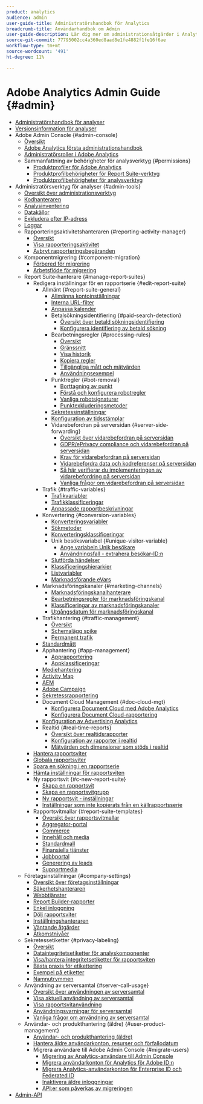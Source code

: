 ```yaml
---
product: analytics
audience: admin
user-guide-title: Administratörshandbok för Analytics
breadcrumb-title: Användarhandbok om Admin
user-guide-description: Lär dig mer om administrationsåtgärder i Analytics, som att hantera användare och produkter i Experience Cloud Admin Console, konfigurera rapportsviter med mera.
source-git-commit: 77795002cc4a360ed8aad8e1fe4882f1fe16f6ae
workflow-type: tm+mt
source-wordcount: '491'
ht-degree: 11%

---
```



# Adobe Analytics Admin Guide {#admin}

+ [Administratörshandbok för analyser](home.md)
+ [Versionsinformation för analyser](https://experienceleague.adobe.com/en/docs/analytics/release-notes/latest)
+ Adobe Admin Console {#admin-console}
   + [Översikt](admin-console/home.md)
   + [Adobe Analytics första administrationshandbok](admin-console/first-admin-guide.md)
   + [Administratörsroller i Adobe Analytics](admin-console/admin-roles-in-analytics.md)
   + Sammanfattning av behörigheter för analysverktyg {#permissions}
      + [Produktprofiler för Adobe Analytics](admin-console/permissions/product-profile.md)
      + [Produktprofilbehörigheter för Report Suite-verktyg](admin-console/permissions/report-suite-tools.md)
      + [Produktprofilbehörigheter för analysverktyg](admin-console/permissions/analytics-tools.md)
+ Administratörsverktyg för analyser {#admin-tools}
   + [Översikt över administrationsverktyg](tools/c-admin-tools.md)
   + [Kodhanteraren](tools/code-manager-admin.md)
   + [Analysinventering](tools/analytics-inventory.md)
   + [Datakällor](tools/data-sources.md)
   + [Exkludera efter IP-adress](tools/exclude-ip.md)
   + [Loggar](tools/logs.md)
   + Rapporteringsaktivitetshanteraren {#reporting-activity-manager}
      + [Översikt](tools/reporting-activity-manager/reporting-activity-overview.md)
      + [Visa rapporteringsaktivitet](tools//reporting-activity-manager/reporting-activity.md)
      + [Avbryt rapporteringsbegäranden](tools/reporting-activity-manager/reporting-activity-cancel-requests.md)
   + Komponentmigrering {#component-migration}
      + [Förbered för migrering](tools/component-migration/prepare-component-migration.md)
      + [Arbetsflöde för migrering](tools/component-migration/component-migration.md)
   + Report Suite-hanterare {#manage-report-suites}
      + Redigera inställningar för en rapportserie {#edit-report-suite}
         + Allmänt {#report-suite-general}
            + [Allmänna kontoinställningar](tools/manage-rs/edit-settings/general/general-acct-settings-admin.md)
            + [Interna URL-filter](tools/manage-rs/edit-settings/general/internal-url-filter-admin.md)
            + [Anpassa kalender](tools/manage-rs/edit-settings/general/custom-calendar.md)
            + Betalsökningsidentifiering {#paid-search-detection}
               + [Översikt över betald sökningsidentifiering](tools/manage-rs/edit-settings/general/paid-search-detection/paid-search-detection.md)
               + [Konfigurera identifiering av betald sökning](tools/manage-rs/edit-settings/general/paid-search-detection/t-paid-search-detection.md)
            + Bearbetningsregler {#processing-rules}
               + [Översikt](tools/manage-rs/edit-settings/general/processing-rules/pr-overview.md)
               + [Gränssnitt](tools/manage-rs/edit-settings/general/processing-rules/pr-interface.md)
               + [Visa historik](tools/manage-rs/edit-settings/general/processing-rules/pr-view-history.md)
               + [Kopiera regler](tools/manage-rs/edit-settings/general/processing-rules/pr-copy.md)
               + [Tillgängliga mått och mätvärden](tools/manage-rs/edit-settings/general/processing-rules/pr-variables.md)
               + [Användningsexempel](tools/manage-rs/edit-settings/general/processing-rules/pr-use-cases.md)
            + Punktregler {#bot-removal}
               + [Borttagning av punkt](tools/manage-rs/edit-settings/general/bot-removal/bot-removal.md)
               + [Förstå och konfigurera robotregler](tools/manage-rs/edit-settings/general/bot-removal/bot-rules.md)
               + [Vanliga robotsignaturer](tools/manage-rs/edit-settings/general/bot-removal/bot-signatures.md)
               + [Punktexkluderingsmetoder](tools/manage-rs/edit-settings/general/bot-removal/bot-exclusion-methods.md)
            + [Sekretessinställningar](tools/manage-rs/edit-settings/general/privacy-settings.md)
            + [Konfiguration av tidsstämplar](tools/manage-rs/edit-settings/general/timestamp-configuration.md)
            + Vidarebefordran på serversidan {#server-side-forwarding}
               + [Översikt över vidarebefordran på serversidan](tools/manage-rs/edit-settings/general/c-server-side-forwarding/ssf.md)
               + [GDPR/ePrivacy compliance och vidarebefordran på serversidan](tools/manage-rs/edit-settings/general/c-server-side-forwarding/ssf-gdpr.md)
               + [Krav för vidarebefordran på serversidan](tools/manage-rs/edit-settings/general/c-server-side-forwarding/ssf-requirements.md)
               + [Vidarebefordra data och kodreferenser på serversidan](tools/manage-rs/edit-settings/general/c-server-side-forwarding/ssf-reference.md)
               + [Så här verifierar du implementeringen av vidarebefordring på serversidan](tools/manage-rs/edit-settings/general/c-server-side-forwarding/ssf-verify.md)
               + [Vanliga frågor om vidarebefordran på serversidan](tools/manage-rs/edit-settings/general/c-server-side-forwarding/ssf-faq.md)
         + Trafik {#traffic-variables}
            + [Trafikvariabler](tools/manage-rs/edit-settings/c-traffic-variables/traffic-var.md)
            + [Trafikklassificeringar](tools/manage-rs/edit-settings/c-traffic-variables/traffic-classifications.md)
            + [Anpassade rapportbeskrivningar](tools/manage-rs/edit-settings/c-traffic-variables/custom-desc-admin.md)
         + Konvertering {#conversion-variables}
            + [Konverteringsvariabler](tools/manage-rs/edit-settings/conversion-var-admin/conversion-var-admin.md)
            + [Sökmetoder](tools/manage-rs/edit-settings/conversion-var-admin/finding-methods.md)
            + [Konverteringsklassificeringar](tools/manage-rs/edit-settings/conversion-var-admin/conversion-classifications.md)
            + Unik besöksvariabel {#unique-visitor-variable}
               + [Ange variabeln Unik besökare](tools/manage-rs/edit-settings/conversion-var-admin/unique-visitor-variable-admin/t-unique-visitor-variable.md)
               + [Användningsfall - extrahera besökar-ID:n](tools/manage-rs/edit-settings/conversion-var-admin/unique-visitor-variable-admin/extract-visitorids-usecase.md)
            + [Slutförda händelser](tools/manage-rs/edit-settings/conversion-var-admin/c-success-events/success-event.md)
            + [Klassificeringshierarkier](tools/manage-rs/edit-settings/conversion-var-admin/classification-hierarchies.md)
            + [Listvariabler](tools/manage-rs/edit-settings/conversion-var-admin/list-var-admin.md)
            + [Marknadsförande eVars](tools/manage-rs/edit-settings/conversion-var-admin/merchandising-evars.md)
         + Marknadsföringskanaler {#marketing-channels}
            + [Marknadsföringskanalhanterare](tools/manage-rs/edit-settings/marketing-channels/c-channels.md)
            + [Bearbetningsregler för marknadsföringskanal](tools/manage-rs/edit-settings/marketing-channels/c-rules.md)
            + [Klassificeringar av marknadsföringskanaler](tools/manage-rs/edit-settings/marketing-channels/classifications-mchannel.md)
            + [Utgångsdatum för marknadsföringskanal](tools/manage-rs/edit-settings/marketing-channels/visitor-engagement.md)
         + Trafikhantering {#traffic-management}
            + [Översikt](tools/manage-rs/edit-settings/c-traffic-management/traffic-management.md)
            + [Schemalägg spike](tools/manage-rs/edit-settings/c-traffic-management/t-traffic-schedule-spike.md)
            + [Permanent trafik](tools/manage-rs/edit-settings/c-traffic-management/t-traffic-permanent.md)
         + [Standardmått](tools/manage-rs/edit-settings/default-metrics.md)
         + Apphantering {#app-management}
            + [Apprapportering](tools/manage-rs/edit-settings/app-reporting.md)
            + [Appklassificeringar](tools/manage-rs/edit-settings/app-classifications.md)
         + [Mediehantering](tools/manage-rs/edit-settings/media-management.md)
         + [Activity Map](tools/manage-rs/edit-settings/activity-map.md)
         + [AEM](tools/manage-rs/edit-settings/adobe-experience-manager.md)
         + [Adobe Campaign](tools/manage-rs/edit-settings/adobe-campaign.md)
         + [Sekretessrapportering](tools/manage-rs/edit-settings/privacy-reporting.md)
         + Document Cloud Management {#doc-cloud-mgt}
            + [Konfigurera Document Cloud med Adobe Analytics](tools/manage-rs/edit-settings/document-cloud-mgt.md)
            + [Konfigurera Document Cloud-rapportering](tools/manage-rs/edit-settings/document-cloud-config.md)
         + [Konfiguration av Advertising Analytics](tools/manage-rs/edit-settings/advertising-analytics-config.md)
         + Realtid {#real-time-reports}
            + [Översikt över realtidsrapporter](tools/manage-rs/edit-settings/realtime/realtime.md)
            + [Konfiguration av rapporter i realtid](tools/manage-rs/edit-settings/realtime/t-realtime-admin.md)
            + [Mätvärden och dimensioner som stöds i realtid](tools/manage-rs/edit-settings/realtime/realtime-metrics.md)
      + [Hantera rapportsviter](tools/manage-rs/report-suites-admin.md)
      + [Globala rapportsviter](tools/manage-rs/rollup-report-suite.md)
      + [Spara en sökning i en rapportserie](tools/manage-rs/t-report-suite-saved-search.md)
      + [Hämta inställningar för rapportsviten](tools/manage-rs/t-download-rs-settings.md)
      + Ny rapportsvit {#c-new-report-suite}
         + [Skapa en rapportsvit](tools/manage-rs/new-rs/t-create-a-report-suite.md)
         + [Skapa en rapportsvitgrupp](tools/manage-rs/new-rs/t-create-rs-group.md)
         + [Ny rapportsvit - inställningar](tools/manage-rs/new-rs/new-report-suite.md)
         + [Inställningar som inte kopierats från en källrapportsserie](tools/manage-rs/new-rs/settings-not-copied-from-rs.md)
      + Rapportsvitmallar {#report-suite-templates}
         + [Översikt över rapportsvitmallar](tools/manage-rs/rs-templates/report-suite-templates.md)
         + [Aggregator-portal](tools/manage-rs/rs-templates/aggregator-portal.md)
         + [Commerce](tools/manage-rs/rs-templates/commerce-admin.md)
         + [Innehåll och media](tools/manage-rs/rs-templates/content-media.md)
         + [Standardmall](tools/manage-rs/rs-templates/default-rs-template.md)
         + [Finansiella tjänster](tools/manage-rs/rs-templates/financial-services.md)
         + [Jobbportal](tools/manage-rs/rs-templates/job-portal.md)
         + [Generering av leads](tools/manage-rs/rs-templates/lead-generation.md)
         + [Supportmedia](tools/manage-rs/rs-templates/support-media.md)
   + Företagsinställningar {#company-settings}
      + [Översikt över företagsinställningar](tools/company/c-company-settings.md)
      + [Säkerhetshanteraren](tools/company/security-manager.md)
      + [Webbtjänster](tools/company/web-services-admin.md)
      + [Report Builder-rapporter](tools/company/report-builder-reports-admin.md)
      + [Enkel inloggning](tools/company/single-signon-admin.md)
      + [Dölj rapportsviter](tools/company/c-hide-report-suites.md)
      + [Inställningshanteraren](tools/company/preferences-manager.md)
      + [Väntande åtgärder](tools/company/pending-actions-admin.md)
      + [Åtkomstnivåer](tools/company/feature-access-levels.md)
   + Sekretessetiketter {#privacy-labeling}
      + [Översikt](tools/privacy-labeling/labeling-overview.md)
      + [Dataintegritetsetiketter för analyskomponenter](tools/privacy-labeling/labels.md)
      + [Visa/hantera integritetsetiketter för rapportsviten](tools/privacy-labeling/view-settings.md)
      + [Bästa praxis för etikettering](tools/privacy-labeling/best-practices.md)
      + [Exempel på etiketter](tools/privacy-labeling/examples.md)
      + [Namnutrymmen](tools/privacy-labeling/namespaces.md)
   + Användning av serversamtal {#server-call-usage}
      + [Översikt över användningen av serversamtal](tools/server-call-usage/overage-overview.md)
      + [Visa aktuell användning av serversamtal](tools/server-call-usage/server-call-usage-dashboard.md)
      + [Visa rapportsvitanvändning](tools/server-call-usage/report-suite-usage.md)
      + [Användningsvarningar för serversamtal](tools/server-call-usage/scu-alerts.md)
      + [Vanliga frågor om användning av serversamtal](tools/server-call-usage/overage-faq.md)
   + Användar- och produkthantering (äldre) {#user-product-management}
      + [Användar- och produkthantering (äldre)](tools/user-management/user-management.md)
      + [Hantera äldre användarkonton, resurser och förfallodatum](tools/user-management/users-assets.md)
      + Migrera användare till Adobe Admin Console {#migrate-users}
         + [Migrering av Analytics-användare till Admin Console](tools/user-management/user-migration/c-migration-tool.md)
         + [Migrera användarkonton för Analytics för Adobe ID:n](tools/user-management/user-migration/t-migrate-users.md)
         + [Migrera Analytics-användarkonton för Enterprise ID och Federated ID](tools/user-management/user-migration/migrate-enterprise.md)
         + [Inaktivera äldre inloggningar](tools/user-management/user-migration/t-disable-legacy-login.md)
         + [API:er som påverkas av migreringen](tools/user-management/user-migration/developer.md)
+ [Admin-API](https://developer.adobe.com/analytics-apis/docs/2.0/)
